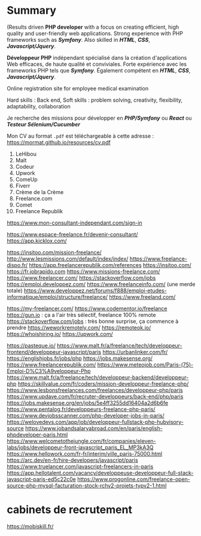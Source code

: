 # Summary

 (Results driven **PHP developer** with a focus on creating efficient, high quality and user-friendly web applications. Strong experience with PHP frameworks such as *__Symfony__*. Also skilled in *__HTML__*, *__CSS__*, *__Javascript/Jquery__*.



**Développeur PHP** indépendant spécialisé dans la création d'applications Web efficaces, de haute qualité et conviviales. Forte expérience avec les frameworks PHP tels que *__Symfony__*. Également compétent en *__HTML__*, *__CSS__*, *__Javascript/Jquery__*.

Online registration site for employee medical examination

Hard skills : Back end,
Soft skills : problem solving, creativity, flexibility, adaptability, collaboration

Je recherche des missions pour développer en ***PHP/Symfony*** ou ***React*** ou ***Testeur Sélenium/Cucumber***

Mon CV au format `.pdf` est téléchargeable à cette adresse : https://mormat.github.io/resources/cv.pdf

1. LeHibou
2. Malt
3. Codeur
4. Upwork
5. ComeUp
6. Fiverr
7. Crème de la Crème
8. Freelance.com
9. Comet
10. Freelance Republik


https://www.mon-consultant-independant.com/sign-in

https://www.espace-freelance.fr/devenir-consultant/
https://app.kicklox.com/

https://insitoo.com/mission-freelance/
http://www.lesmissions.com/default/index/index/
https://www.freelance-dispo.fr/
https://app.freelancerepublik.com/references
https://insitoo.com/
https://fr.jobrapido.com
https://www.missions-freelance.com/
https://www.freelancer.com/
https://stackoverflow.com/jobs
https://emploi.developpez.com/
https://www.freelanceinfo.com/ (une merde totale)
https://www.developpez.net/forums/f888/emploi-etudes-informatique/emploi/structure/freelance/
https://www.freeland.com/

https://my-freelancer.com/
https://www.codementor.io/freelance
https://gun.io : ça a l'air très sélectif, freelance 100% remote
https://stackoverflow.com/jobs : très bonne surprise, ça commence à prendre
https://weworkremotely.com/
https://remoteok.io/
https://whoishiring.io/
https://upwork.com/


https://pasteque.io/
https://www.malt.fr/a/freelance/tech/developpeur-frontend/developpeur-javascript/paris
https://urbanlinker.com/fr/
https://englishjobs.fr/jobs/php
https://jobs.makesense.org/
https://www.freelancerepublik.com/
https://www.meteojob.com/Paris-(75)-Emploi-D%C3%A9veloppeur-Php
https://www.malt.fr/a/freelance/tech/developpeur-backend/developpeur-php
https://skillvalue.com/fr/coders/mission-developpeur-freelance-php/
https://www.lesbonsfreelances.com/freelances/developpeur-php/paris
https://www.updave.com/fr/recruter-developpeurs/back-end/php/paris
https://jobs.makesense.org/en/jobs/5e4ff3255dd16404a2d6b6fe
https://www.pentalog.fr/developpeurs-freelance-php-paris/
https://www.devjobsscanner.com/php-developer-jobs-in-paris/
https://welovedevs.com/app/job/developpeur-fullstack-php-hubvisory-source
https://www.jobandsalaryabroad.com/en/paris/english-phpdeveloper-paris.html
https://www.welcometothejungle.com/fr/companies/eleven-labs/jobs/developpeur-front-javascript_paris_EL_MP3kA3Q
https://www.hellowork.com/fr-fr/interim/ville_paris-75000.html
https://arc.dev/en-fr/hire-developers/javascript/paris
https://www.truelancer.com/javascript-freelancers-in-paris
https://app.hellotalent.com/vacancy/developpeuse-developpeur-full-stack-javascript-paris-ed5c22c0e
https://www.progonline.com/freelance-open-source-php-mysql-facturation-stock-rchv2-projets-typv2-1.html

# cabinets de recrutement
https://mobiskill.fr/

